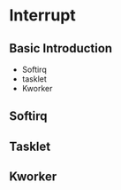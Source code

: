 # Interrupt

## Basic Introduction
- Softirq
- tasklet
- Kworker

## Softirq

## Tasklet

## Kworker